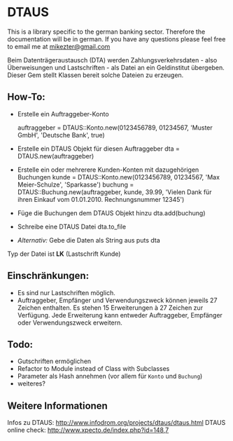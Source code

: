 DTAUS
=====

This is a library specific to the german banking sector. Therefore the documentation will be in german. If you have any questions please feel free to email me at mikezter@gmail.com

Beim Datenträgeraustausch (DTA) werden Zahlungsverkehrsdaten - also Überweisungen und Lastschriften - als Datei an ein Geldinstitut übergeben. Dieser Gem stellt Klassen bereit solche Dateien zu erzeugen.

How-To:
-------------

 * Erstelle ein Auftraggeber-Konto 
 
    auftraggeber = DTAUS::Konto.new(0123456789, 01234567, 'Muster GmbH', 'Deutsche Bank', true)
 * Erstelle ein DTAUS Objekt für diesen Auftraggeber
    dta = DTAUS.new(auftraggeber)
 * Erstelle ein oder mehrerere Kunden-Konten mit dazugehörigen Buchungen
    kunde = DTAUS::Konto.new(0123456789, 01234567, 'Max Meier-Schulze', 'Sparkasse')
    buchung = DTAUS::Buchung.new(auftraggeber, kunde, 39.99, 'Vielen Dank für ihren Einkauf vom 01.01.2010. Rechnungsnummer 12345')
 * Füge die Buchungen dem DTAUS Objekt hinzu
    dta.add(buchung)
 * Schreibe eine DTAUS Datei
    dta.to_file
 * _Alternativ:_ Gebe die Daten als String aus
    puts dta

Typ der Datei ist __LK__ (Lastschrift Kunde)
 
Einschränkungen:
----------------

 * Es sind nur Lastschriften möglich. 
 * Auftraggeber, Empfänger und Verwendungszweck können jeweils 27 Zeichen enthalten. Es stehen 15 Erweiterungen à 27 Zeichen zur Verfügung. Jede Erweiterung kann entweder Auftraggeber, Empfänger oder Verwendungszweck erweitern.

Todo:
------

 * Gutschriften ermöglichen
 * Refactor to Module instead of Class with Subclasses
 * Parameter als Hash annehmen (vor allem für `Konto` und `Buchung`)
 * weiteres?

Weitere Informationen
---------------------

Infos zu DTAUS: http://www.infodrom.org/projects/dtaus/dtaus.html
DTAUS online check: http://www.xpecto.de/index.php?id=148,7

